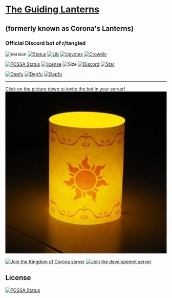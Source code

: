 # [The Guiding Lanterns](https://Guiding-Lanterns.github.io/Guiding-Lanterns/)
## (formerly known as Corona's Lanterns)
### Official Discord bot of r/tangled
![Version](https://img.shields.io/github/package-json/v/Guiding-Lanterns/Guiding-Lanterns) [![Status](https://discordbots.org/api/widget/status/569624646475972608.svg?noavatar=true)](https://discordbots.org/bot/569624646475972608)  [![Lib](https://discordbots.org/api/widget/lib/569624646475972608.svg?noavatar=true)](https://discord.js.org)  [![Upvotes](https://discordbots.org/api/widget/upvotes/569624646475972608.svg?noavatar=true)](https://discordbots.org/bot/569624646475972608/vote) [![Crowdin](https://badges.crowdin.net/guiding-lanterns/localized.svg)](https://crowdin.com/project/guiding-lanterns)

[![FOSSA Status](https://app.fossa.io/api/projects/git%2Bgithub.com%2FGuiding-Lanterns%2FGuiding-Lanterns.svg?type=shield)](https://app.fossa.io/projects/git%2Bgithub.com%2FGuiding-Lanterns%2FGuiding-Lanterns?ref=badge_shield) [![license](https://img.shields.io/github/license/Guiding-Lanterns/Guiding-Lanterns)](https://github.com/Guiding-Lanterns/Guiding-Lanterns/blob/master/LICENSE)   ![Size](https://img.shields.io/github/repo-size/Guiding-Lanterns/Guiding-Lanterns)   [![Discord](https://img.shields.io/discord/570024448371982373)](https://discord.gg/5QCQpr9)   [![Star](https://img.shields.io/github/stars/Guiding-Lanterns/Guiding-lanterns)](https://github.com/Guiding-Lanterns/Guiding-Lanterns/stargazers)

[![Depfu](https://badges.depfu.com/badges/fdfd3e1e7b95b82a0220ed6d95373ca8/status.svg)](https://depfu.com) [![Depfu](https://badges.depfu.com/badges/fdfd3e1e7b95b82a0220ed6d95373ca8/overview.svg)](https://depfu.com/github/Guiding-Lanterns/Guiding-Lanterns?project_id=9861) [![Depfu](https://badges.depfu.com/badges/fdfd3e1e7b95b82a0220ed6d95373ca8/count.svg)](https://depfu.com/github/Guiding-Lanterns/Guiding-Lanterns?project_id=9861)

---
Click on the picture down to invite the bot in your server!
  [![icon](icon1.png)](https://discordapp.com/oauth2/authorize?client_id=569624646475972608&scope=bot&permissions=67488968)

  [![Join the Kingdom of Corona server](https://discordapp.com/api/guilds/562602234265731080/embed.png?style=banner1)](https://discord.gg/BunQeKh)  [![Join the developemnt server](https://discordapp.com/api/guilds/570024448371982373/embed.png?style=banner1)](https://discord.gg/5QCQpr9)


## License
[![FOSSA Status](https://app.fossa.io/api/projects/git%2Bgithub.com%2FGuiding-Lanterns%2FGuiding-Lanterns.svg?type=large)](https://app.fossa.io/projects/git%2Bgithub.com%2FGuiding-Lanterns%2FGuiding-Lanterns?ref=badge_large)
